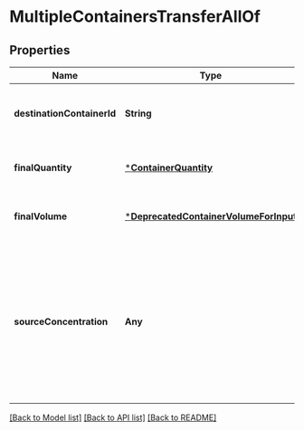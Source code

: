 # MultipleContainersTransferAllOf


## Properties
Name | Type | Description | Notes
------------ | ------------- | ------------- | -------------
**destinationContainerId** | **String** | ID of container that will be transferred into. | [default to nothing]
**finalQuantity** | [***ContainerQuantity**](ContainerQuantity.md) |  | [optional] [default to nothing]
**finalVolume** | [***DeprecatedContainerVolumeForInput**](DeprecatedContainerVolumeForInput.md) |  | [optional] [default to nothing]
**sourceConcentration** | **Any** | Concentration at which to transfer entities or batches. Not applicable for container-to-container transfers (the concentration of the source container’s contents will be used).  | [optional] [default to nothing]


[[Back to Model list]](../README.md#models) [[Back to API list]](../README.md#api-endpoints) [[Back to README]](../README.md)


